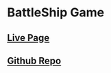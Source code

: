 # BattleShip Game 

## [Live Page](https://ttoomas.github.io/battleship-game/)
## [Github Repo](https://github.com/ttoomas/battleship-game)